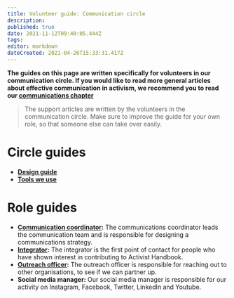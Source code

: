 ```yaml
---
title: Volunteer guide: Communication circle
description: 
published: true
date: 2021-11-12T09:40:05.444Z
tags: 
editor: markdown
dateCreated: 2021-04-26T15:33:31.417Z
---
```


**The guides on this page are written specifically for volunteers in our communication circle. If you would like to read more general articles about effective communication in activism, we recommend you to read our [communications chapter](/communication)**

> The support articles are written by the volunteers in the communication circle. Make sure to improve the guide for your own role, so that someone else can take over easily.

# Circle guides
-  [**Design guide**](design-guide)
- [**Tools we use**](tools)
 
# Role guides
-  **[Communication coordinator](/en/support/core/communications-coordinator):** The communications coordinator leads the communication team and is responsible for designing a communications strategy.
- **[Integrator](integrator):** The integrator is the first point of contact for people who have shown interest in contributing to Activist Handbook.
-   **[Outreach officer](outreach):** The outreach officer is responsible for reaching out to other organisations, to see if we can partner up.
- **Social media manager:** Our social media manager is responsible for our activity on Instagram, Facebook, Twitter, LinkedIn and Youtube.